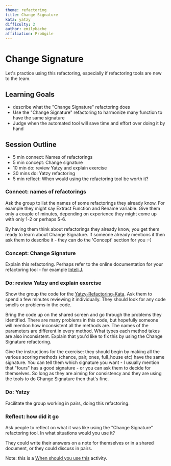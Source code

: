 ```yaml
---
theme: refactoring
title: Change Signature
kata: yatzy
difficulty: 2
author: emilybache
affiliation: ProAgile
---
```


# Change Signature

Let's practice using this refactoring, especially if refactoring tools are new to the team.

## Learning Goals

* describe what the "Change Signature" refactoring does
* Use the "Change Signature" refactoring to harmonize many function to have the same signature
* Judge when the automated tool will save time and effort over doing it by hand

## Session Outline
 
* 5 min connect: Names of refactorings 
* 5 min concept: Change signature 
* 10 min do: review Yatzy and explain exercise
* 30 mins do: Yatzy refactoring   
* 5 min reflect: When would using the refactoring tool be worth it?

### Connect: names of refactorings

Ask the group to list the names of some refactorings they already know. For example they might say Extract Function and Rename variable. Give them only a couple of minutes, depending on experience they might come up with only 1-2 or perhaps 5-6. 

By having them think about refactorings they already know, you get them ready to learn about Change Signature. If someone already mentions it then ask them to describe it - they can do the 'Concept' section for you :-)

### Concept: Change Signature

Explain this refactoring. Perhaps refer to the online documentation for your refactoring tool - for example [IntelliJ](https://www.jetbrains.com/help/idea/change-signature.html). 

### Do: review Yatzy and explain exercise

Show the group the code for the [Yatzy-Refactoring-Kata](https://github.com/emilybache/Yatzy-Refactoring-Kata). Ask them to spend a few minutes reviewing it individually. They should look for any code smells or problems in the code.

Bring the code up on the shared screen and go through the problems they identified. There are many problems in this code, but hopefully someone will mention how inconsistent all the methods are. The names of the parameters are different in every method. What types each method takes are also inconsistent. Explain that you'd like to fix this by using the Change Signature refactoring.

Give the instructions for the exercise: they should begin by making all the various scoring methods (chance, pair, ones, full_house etc) have the same signature. You can tell them which signature you want - I usually mention that "fours" has a good signature - or you can ask them to decide for themselves. So long as they are aiming for consistency and they are using the tools to do Change Signature then that's fine.

### Do: Yatzy

Facilitate the group working in pairs, doing this refactoring.

### Reflect: how did it go
Ask people to reflect on what it was like using the "Change Signature" refactoring tool. In what situations would you use it?

They could write their answers on a note for themselves or in a shared document, or they could discuss in pairs.

Note: this is a [When should you use this](/activities/conclusions/when_to_use_this.html) activity.
